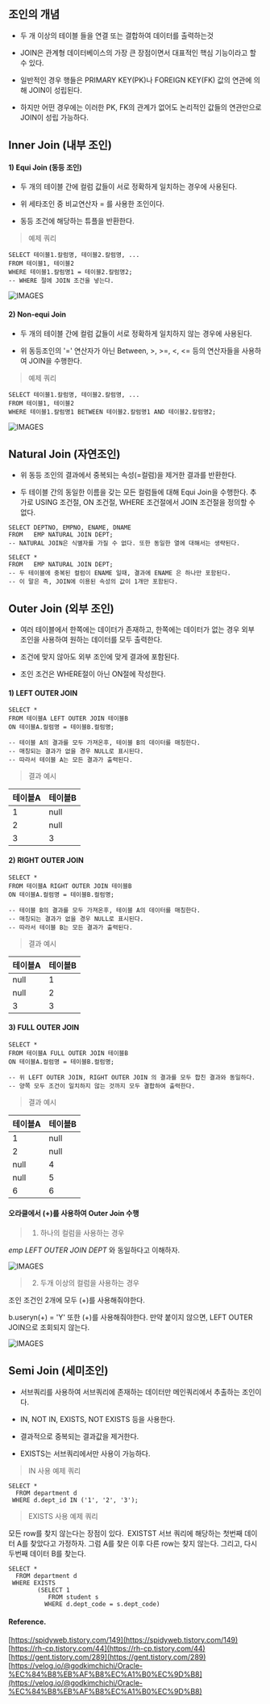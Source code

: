 ## 조인의 개념

- 두 개 이상의 테이블 들을 연결 또는 결합하여 데이터를 출력하는것

- JOIN은 관계형 데이터베이스의 가장 큰 장점이면서 대표적인 핵심 기능이라고 할 수 있다.

- 일반적인 경우 행들은 PRIMARY KEY(PK)나 FOREIGN KEY(FK) 값의 연관에 의해 JOIN이 성립된다.

- 하지만 어떤 경우에는 이러한 PK, FK의 관계가 없어도 논리적인 값들의 연관만으로 JOIN이 성립 가능하다.

## Inner Join (내부 조인)

#### 1) Equi Join (동등 조인)

- 두 개의 테이블 간에 컬럼 값들이 서로 정확하게 일치하는 경우에 사용된다.

- 위 세타조인 중 비교연산자 = 를 사용한 조인이다.

- 동등 조건에 해당하는 튜플을 반환한다.

> 예제 쿼리

```
SELECT 테이블1.칼럼명, 테이블2.칼럼명, ...
FROM 테이블1, 테이블2
WHERE 테이블1.칼럼명1 = 테이블2.칼럼명2;
-- WHERE 절에 JOIN 조건을 넣는다.
```

![IMAGES](../images/join1.png)

#### 2) Non-equi Join

- 두 개의 테이블 간에 컬럼 값들이 서로 정확하게 일치하지 않는 경우에 사용된다.

- 위 동등조인의 '=' 연산자가 아닌 Between, >, >=, <, <= 등의 연산자들을 사용하여 JOIN을 수행한다.

> 예제 쿼리

```
SELECT 테이블1.칼럼명, 테이블2.칼럼명, ...
FROM 테이블1, 테이블2
WHERE 테이블1.칼럼명1 BETWEEN 테이블2.칼럼명1 AND 테이블2.칼럼명2;
```

![IMAGES](../images/join2.png)

## Natural Join (자연조인)

- 위 동등 조인의 결과에서 중복되는 속성(=컬럼)을 제거한 결과를 반환한다.

- 두 테이블 간의 동일한 이름을 갖는 모든 컬럼들에 대해 Equi Join을 수행한다. 추가로 USING 조건절, ON 조건절, WHERE 조건절에서 JOIN 조건절을 정의할 수 없다.

```
SELECT DEPTNO, EMPNO, ENAME, DNAME
FROM   EMP NATURAL JOIN DEPT;
-- NATURAL JOIN은 식별자를 가질 수 없다. 또한 동일한 열에 대해서는 생략된다.

SELECT *
FROM   EMP NATURAL JOIN DEPT;
-- 두 테이블에 중복된 컬럼이 ENAME 일때, 결과에 ENAME 은 하나만 포함된다.
-- 이 말은 즉, JOIN에 이용된 속성의 값이 1개만 포함된다.
```

## Outer Join (외부 조인)

- 여러 테이블에서 한쪽에는 데이터가 존재하고, 한쪽에는 데이터가 없는 경우 외부 조인을 사용하여 원하는 데이터를 모두 출력한다.

- 조건에 맞지 않아도 외부 조인에 맞게 결과에 포함된다.

- 조인 조건은 WHERE절이 아닌 ON절에 작성한다.

#### 1) LEFT OUTER JOIN

```
SELECT *
FROM 테이블A LEFT OUTER JOIN 테이블B
ON 테이블A.컬럼명 = 테이블B.컬럼명;

-- 테이블 A의 결과를 모두 가져온후, 테이블 B의 데이터를 매칭한다.
-- 매칭되는 결과가 없을 경우 NULL로 표시된다.
-- 따라서 테이블 A는 모든 결과가 출력된다.
```

> 결과 예시

| 테이블A | 테이블B |
| --- | --- |
| 1 | null |
| 2 | null |
| 3 | 3 |

#### 2) RIGHT OUTER JOIN

```
SELECT *
FROM 테이블A RIGHT OUTER JOIN 테이블B
ON 테이블A.컬럼명 = 테이블B.컬럼명;

-- 테이블 B의 결과를 모두 가져온후, 테이블 A의 데이터를 매칭한다.
-- 매칭되는 결과가 없을 경우 NULL로 표시된다.
-- 따라서 테이블 B는 모든 결과가 출력된다.
```

> 결과 예시

| 테이블A | 테이블B |
| --- | --- |
| null | 1 |
| null | 2 |
| 3 | 3 |

#### 3) FULL OUTER JOIN

```
SELECT *
FROM 테이블A FULL OUTER JOIN 테이블B
ON 테이블A.컬럼명 = 테이블B.컬럼명;

-- 위 LEFT OUTER JOIN, RIGHT OUTER JOIN 의 결과를 모두 합친 결과와 동일하다.
-- 양쪽 모두 조건이 일치하지 않는 것까지 모두 결합하여 출력한다.
```

> 결과 예시

| 테이블A | 테이블B |
| --- | --- |
| 1 | null |
| 2 | null |
| null | 4 |
| null | 5 |
| 6 | 6 |

#### 오라클에서 (+)를 사용하여 Outer Join 수행

> 1) 하나의 컬럼을 사용하는 경우

_emp LEFT OUTER JOIN DEPT_ 와 동일하다고 이해하자.

![IMAGES](../images/join3.png)

> 2) 두개 이상의 컬럼을 사용하는 경우

조인 조건인 2개에 모두 (+)를 사용해줘야한다.

b.useryn(+) = 'Y' 또한 (+)를 사용해줘야한다. 만약 붙이지 않으면, LEFT OUTER JOIN으로 조회되지 않는다.

![IMAGES](../images/join4.png)

## Semi Join (세미조인)

- 서브쿼리를 사용하여 서브쿼리에 존재하는 데이터만 메인쿼리에서 추출하는 조인이다.

- IN, NOT IN, EXISTS, NOT EXISTS 등을 사용한다.

- 결과적으로 중복되는 결과값을 제거한다.

- EXISTS는 서브쿼리에서만 사용이 가능하다.

> IN 사용 예제 쿼리

```
SELECT * 
  FROM department d 
 WHERE d.dept_id IN ('1', '2', '3');
```

> EXISTS 사용 예제 쿼리

모든 row를 찾지 않는다는 장점이 있다.  EXISTST 서브 쿼리에 해당하는 첫번째 데이터 A를 찾았다고 가정하자. 그럼 A를 찾은 이후 다른 row는 찾지 않는다. 그리고, 다시 두번째 데이터 B를 찾는다.

```
SELECT * 
  FROM department d 
 WHERE EXISTS 
        (SELECT 1 
           FROM student s 
          WHERE d.dept_code = s.dept_code)
```

#### Reference.

[https://spidyweb.tistory.com/149](https://spidyweb.tistory.com/149)  
[https://rh-cp.tistory.com/44](https://rh-cp.tistory.com/44)  
[https://gent.tistory.com/289](https://gent.tistory.com/289)  
[https://velog.io/@godkimchichi/Oracle-%EC%84%B8%EB%AF%B8%EC%A1%B0%EC%9D%B8](https://velog.io/@godkimchichi/Oracle-%EC%84%B8%EB%AF%B8%EC%A1%B0%EC%9D%B8)